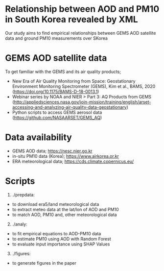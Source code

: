 # Relationship between AOD and PM10 in South Korea revealed by XML

Our study aims to find empirical relationships between GEMS AOD satellite data and ground PM10 measurements over SKorea

# GEMS AOD satellite data

To get familiar with the GEMS and its air quality products; 

- New Era of Air Quality Monitoring from Space: Geostationary Environment Monitoring Spectrometer (GEMS), Kim et al., BAMS, 2020
(https://doi.org/10.1175/BAMS-D-18-0013.1)
- Webinar series by NOAA and NIER > Part 3: AQ Products from GEMS
(http://appliedsciences.nasa.gov/join-mission/training/english/arset-accessing-and-analyzing-air-quality-data-geostationary)
- Python scripts to access GEMS aerosol data
(https://github.com/NASAARSET/GEMS_AQ)


# Data availability

- GEMS AOD data; https://nesc.nier.go.kr
- in-situ PM10 data (Korea); https://www.airkorea.or.kr
- ERA meteorological data; https://cds.climate.copernicus.eu/


# Scripts
1. ./prepdata: 
 - to download era5/land meteorological data
 - to extract meteo data at the lat/lon of AOD and PM10
 - to match AOD, PM10 and, other meteorological data

2. ./analy:
 - to fit empirical equations to AOD-PM10 data 
 - to estimate PM10 using AOD with Random Forest
 - to evaluate input importance using SHAP Values

3. ./figures:
 - to generate figures in the paper
